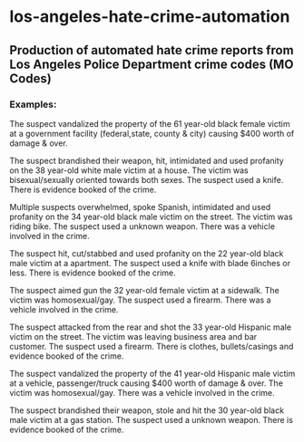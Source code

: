 # los-angeles-hate-crime-automation

## Production of automated hate crime reports from Los Angeles Police Department crime codes (MO Codes)

### Examples:

The suspect vandalized the property of the 61 year-old black female victim at a government facility (federal,state, county & city) causing $400 worth of damage & over.


The suspect brandished their weapon, hit, intimidated and used profanity on the 38 year-old white male victim at a house. The victim was bisexual/sexually oriented towards both sexes. The suspect used a knife. There is evidence booked of the crime.


Multiple suspects overwhelmed, spoke Spanish, intimidated and used profanity on the 34 year-old black male victim on the street. The victim was riding bike. The suspect used a unknown weapon. There was a vehicle involved in the crime.


The suspect hit, cut/stabbed and used profanity on the 22 year-old black male victim at a apartment. The suspect used a knife with blade 6inches or less. There is evidence booked of the crime.


The suspect aimed gun the 32 year-old female victim at a sidewalk. The victim was homosexual/gay. The suspect used a firearm. There was a vehicle involved in the crime.


The suspect attacked from the rear and shot the 33 year-old Hispanic male victim on the street. The victim was leaving business area and bar customer. The suspect used a firearm. There is clothes, bullets/casings and evidence booked of the crime.


The suspect vandalized the property of the 41 year-old Hispanic male victim at a vehicle, passenger/truck causing $400 worth of damage & over. The victim was homosexual/gay. There was a vehicle involved in the crime.


The suspect brandished their weapon, stole and hit the 30 year-old black male victim at a gas station. The suspect used a unknown weapon. There is evidence booked of the crime.
